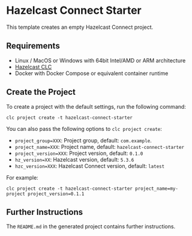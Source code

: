 # Hazelcast Connect Starter

This template creates an empty Hazelcast Connect project.

## Requirements

* Linux / MacOS or Windows with 64bit Intel/AMD or ARM architecture
* [Hazelcast CLC](https://docs.hazelcast.com/clc/latest/install-clc)
* Docker with Docker Compose or equivalent container runtime

## Create the Project

To create a project with the default settings, run the following command:

```
clc project create -t hazelcast-connect-starter
```

You can also pass the following options to `clc project create`:
* `project_group=XXX`: Project group, default: `com.example`.
* `project_name=XXX`: Project name, default: `hazelcast-connect-starter`
* `project_version=XXX`: Project version, default: `0.1.0`
* `hz_version=XX`: Hazelcast version, default: `5.3.6`
* `hzc_version=XXX`: Hazelcast Connect version, default: `latest`

For example:

```
clc project create -t hazelcast-connect-starter project_name=my-project project_version=0.1.1
```


## Further Instructions

The `README.md` in the generated project contains further instructions.